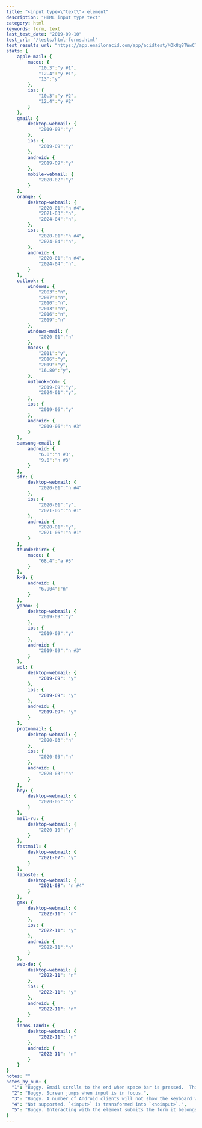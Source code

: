 ```yaml
---
title: "<input type=\"text\"> element"
description: "HTML input type text"
category: html
keywords: form, text
last_test_date: "2019-09-10"
test_url: "/tests/html-forms.html"
test_results_url: "https://app.emailonacid.com/app/acidtest/MOk8g8TWwCTL4vLGrdMIgu3Vncqdxif6KlK4g8HfUV1mB/list"
stats: {
    apple-mail: {
        macos: {
            "10.3":"y #1",
            "12.4":"y #1",
            "13":"y"
        },
        ios: {
            "10.3":"y #2",
            "12.4":"y #2"
        }
    },
    gmail: {
        desktop-webmail: {
            "2019-09":"y"
        },
        ios: {
            "2019-09":"y"
        },
        android: {
            "2019-09":"y"
        },
        mobile-webmail: {
            "2020-02":"y"
        }
    },
    orange: {
        desktop-webmail: {
            "2020-01":"n #4",
            "2021-03":"n",
            "2024-04":"n",
        },
        ios: {
            "2020-01":"n #4",
            "2024-04":"n",
        },
        android: {
            "2020-01":"n #4",
            "2024-04":"n",
        }
    },
    outlook: {
        windows: {
            "2003":"n",
            "2007":"n",
            "2010":"n",
            "2013":"n",
            "2016":"n",
            "2019":"n"
        },
        windows-mail: {
            "2020-01":"n"
        },
        macos: {
            "2011":"y",
            "2016":"y",
            "2019":"y",
            "16.80":"y",
        },
        outlook-com: {
            "2019-09":"y",
            "2024-01":"y",
        },
        ios: {
            "2019-06":"y"
        },
        android: {
            "2019-06":"n #3"
        }
    },
    samsung-email: {
        android: {
            "6.0":"n #3",
            "9.0":"n #3"
        }
    },
    sfr: {
        desktop-webmail: {
            "2020-01":"n #4"
        },
        ios: {
            "2020-01":"y",
            "2021-06":"n #1"
        },
        android: {
            "2020-01":"y",
            "2021-06":"n #1"
        }
    },
    thunderbird: {
        macos: {
            "68.4":"a #5"
        }
    },
    k-9: {
		android: {
			"6.904":"n"
		}
  	},
    yahoo: {
        desktop-webmail: {
            "2019-09":"y"
        },
        ios: {
            "2019-09":"y"
        },
        android: {
            "2019-09":"n #3"
        }
    },
    aol: {
        desktop-webmail: {
            "2019-09": "y"
        },
        ios: {
            "2019-09": "y"
        },
        android: {
            "2019-09": "y"
        }
    },
    protonmail: {
        desktop-webmail: {
            "2020-03":"n"
        },
        ios: {
            "2020-03":"n"
        },
        android: {
            "2020-03":"n"
        }
    },
    hey: {
        desktop-webmail: {
            "2020-06":"n"
        }
    },
    mail-ru: {
        desktop-webmail: {
            "2020-10":"y"
        }
    },
    fastmail: {
        desktop-webmail: {
            "2021-07": "y"
        }
    },
    laposte: {
        desktop-webmail: {
            "2021-08": "n #4"
        }
    },
	gmx: {
		desktop-webmail: {
            "2022-11": "n"
		},
		ios: {
            "2022-11": "y"
		},
		android: {
            "2022-11":"n"
		}
	},
	web-de: {
		desktop-webmail: {
			"2022-11": "n"
		},
		ios: {
			"2022-11": "y"
		},
		android: {
			"2022-11": "n"
		}
	},
	ionos-1and1: {
		desktop-webmail: {
			"2022-11": "n"
		},
		android: {
			"2022-11": "n"
		}
	}
}
notes: ""
notes_by_num: {
  "1": "Buggy. Email scrolls to the end when space bar is pressed.  This can be fixed by wrapping the `<input>` in `<ul role=\"presentation\">`.",
  "2": "Buggy. Screen jumps when input is in focus.",
  "3": "Buggy. A number of Android clients will not show the keyboard when the input is clicked. Copy and pasting text works.",
  "4": "Not supported. `<input>` is transformed into `<noinput>`.",
  "5": "Buggy. Interacting with the element submits the form it belongs in."
}
---
```

